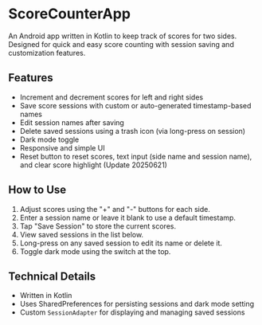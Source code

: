 # ScoreCounterApp

An Android app written in Kotlin to keep track of scores for two sides. Designed for quick and easy score counting with session saving and customization features.

## Features

- Increment and decrement scores for left and right sides
- Save score sessions with custom or auto-generated timestamp-based names
- Edit session names after saving
- Delete saved sessions using a trash icon (via long-press on session)
- Dark mode toggle
- Responsive and simple UI
- Reset button to reset scores, text input (side name and session name), and clear score highlight (Update 20250621)

## How to Use

1. Adjust scores using the "+" and "-" buttons for each side.
2. Enter a session name or leave it blank to use a default timestamp.
3. Tap "Save Session" to store the current scores.
4. View saved sessions in the list below.
5. Long-press on any saved session to edit its name or delete it.
6. Toggle dark mode using the switch at the top.

## Technical Details

- Written in Kotlin
- Uses SharedPreferences for persisting sessions and dark mode setting
- Custom `SessionAdapter` for displaying and managing saved sessions
